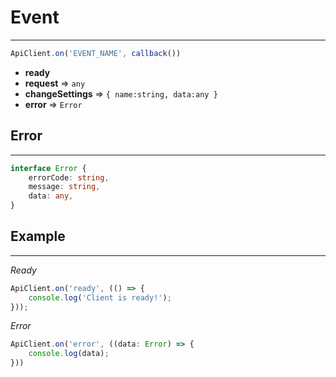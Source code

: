# Event

-----------

```typescript
ApiClient.on('EVENT_NAME', callback()) 
```

- **ready**
- **request** => `any`
- **changeSettings** => `{ name:string, data:any }`
- **error** => `Error`

## Error

-----------

```typescript
interface Error {
    errorCode: string,
    message: string,
    data: any,
}
```

## Example

-----------

*Ready*

```typescript
ApiClient.on('ready', (() => {
    console.log('Client is ready!');
}));
```

*Error*

```typescript
ApiClient.on('error', ((data: Error) => {
    console.log(data);
}))
```